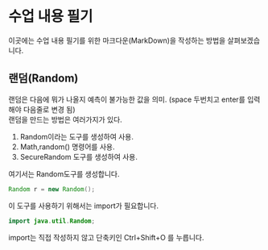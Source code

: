 # 수업 내용 필기
이곳에는 수업 내용 필기를 위한 마크다운(MarkDown)을 작성하는 방법을 살펴보겠습니다.

## 랜덤(Random)
랜덤은 다음에 뭐가 나올지 예측이 불가능한 값을 의미.  (space 두번치고 enter를 입력해야 다음줄로 변경 됨)  
랜덤을 만드는 방법은 여러가지가 있다.
1. Random이라는 도구를 생성하여 사용.
2. Math,random() 명령어를 사용.
3. SecureRandom 도구를 생성하여 사용.

여기서는 Random도구를 생성합니다.

```java
Random r = new Random();
```
이 도구를 사용하기 위해서는 import가 필요합니다.
```java
import java.util.Random;
```
import는 직접 작성하지 않고 단축키인 Ctrl+Shift+O 를 누릅니다.
